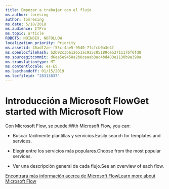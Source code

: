 ```yaml
---
title: Empezar a trabajar con el flujo
ms.author: toresing
author: tomresing
ms.date: 5/18/2018
ms.audience: ITPro
ms.topic: article
ROBOTS: NOINDEX, NOFOLLOW
localization_priority: Priority
ms.assetid: 46adf2ae-f55c-4ae5-9540-7fcfcb0a3e4f
ms.openlocfilehash: b2b92c3b612651ac925c05189ce5271117bf0fd8
ms.sourcegitcommit: d6ea5e9458a2b8ceaab3ac4bd483e1130b9a398a
ms.translationtype: MT
ms.contentlocale: es-ES
ms.lasthandoff: 01/15/2019
ms.locfileid: "28313837"
---
```

# <a name="get-started-with-microsoft-flow"></a><span data-ttu-id="b865b-102">Introducción a Microsoft Flow</span><span class="sxs-lookup"><span data-stu-id="b865b-102">Get started with Microsoft Flow</span></span>

<span data-ttu-id="b865b-103">Con Microsoft Flow, se puede:</span><span class="sxs-lookup"><span data-stu-id="b865b-103">With Microsoft Flow, you can:</span></span>
  
- <span data-ttu-id="b865b-104">Buscar fácilmente plantillas y servicios.</span><span class="sxs-lookup"><span data-stu-id="b865b-104">Easily search for templates and services.</span></span>
    
- <span data-ttu-id="b865b-105">Elegir entre los servicios más populares.</span><span class="sxs-lookup"><span data-stu-id="b865b-105">Choose from the most popular services.</span></span>
    
- <span data-ttu-id="b865b-106">Ver una descripción general de cada flujo.</span><span class="sxs-lookup"><span data-stu-id="b865b-106">See an overview of each flow.</span></span>
    
[<span data-ttu-id="b865b-107">Encontrará más información acerca de Microsoft Flow</span><span class="sxs-lookup"><span data-stu-id="b865b-107">Learn more about Microsoft Flow</span></span>](https://go.microsoft.com/fwlink/?linkid=874446)
  

